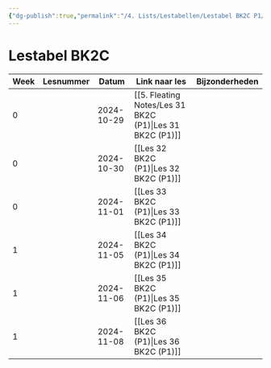 ```yaml
---
{"dg-publish":true,"permalink":"/4. Lists/Lestabellen/Lestabel BK2C P1/"}
---
```


# Lestabel BK2C
| Week | Lesnummer | Datum      | Link naar les        | Bijzonderheden |
| ---- | --------- | ---------- | -------------------- | -------------- |
| 0    |           | 2024-10-29 | [[5. Fleating Notes/Les 31 BK2C (P1)\|Les 31 BK2C (P1)]] |                |
| 0    |           | 2024-10-30 | [[Les 32 BK2C (P1)\|Les 32 BK2C (P1)]] |                |
| 0    |           | 2024-11-01 | [[Les 33 BK2C (P1)\|Les 33 BK2C (P1)]] |                |
| 1    |           | 2024-11-05 | [[Les 34 BK2C (P1)\|Les 34 BK2C (P1)]] |                |
| 1    |           | 2024-11-06 | [[Les 35 BK2C (P1)\|Les 35 BK2C (P1)]] |                |
| 1    |           | 2024-11-08 | [[Les 36 BK2C (P1)\|Les 36 BK2C (P1)]] |                |
